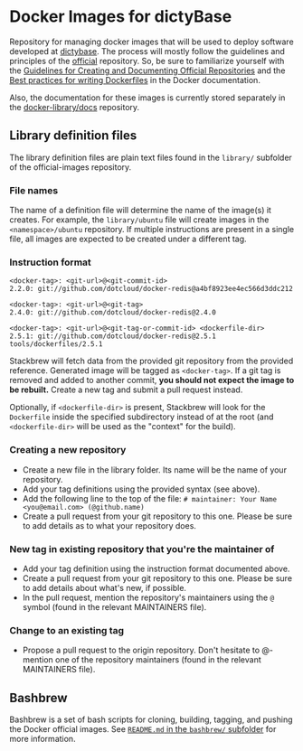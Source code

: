 # Docker Images for dictyBase

<!--[![Build Status](https://travis-ci.org/docker-library/official-images.svg?branch=master)](https://travis-ci.org/docker-library/official-images)-->
Repository for managing docker images that will be used to deploy software
developed at [dictybase](https://github.com/dictyBase). The process will mostly
follow the guidelines and principles of the
[official](https://github.com/docker-library/official-images) repository.
So, be sure to familiarize yourself with the [Guidelines for Creating and
Documenting Official
Repositories](https://docs.docker.com/docker-hub/official_repos/) and the [Best
practices for writing
Dockerfiles](https://docs.docker.com/articles/dockerfile_best-practices/) in the
Docker documentation.

Also, the documentation for these images is currently stored separately in the
[docker-library/docs](https://github.com/docker-library/docs) repository.

## Library definition files

The library definition files are plain text files found in the `library/`
subfolder of the official-images repository.

### File names

The name of a definition file will determine the name of the image(s) it
creates. For example, the `library/ubuntu` file will create images in the
`<namespace>/ubuntu` repository. If multiple instructions are present in
a single file, all images are expected to be created under a different tag.

### Instruction format

```
<docker-tag>: <git-url>@<git-commit-id>
2.2.0: git://github.com/dotcloud/docker-redis@a4bf8923ee4ec566d3ddc212

<docker-tag>: <git-url>@<git-tag>
2.4.0: git://github.com/dotcloud/docker-redis@2.4.0

<docker-tag>: <git-url>@<git-tag-or-commit-id> <dockerfile-dir>
2.5.1: git://github.com/dotcloud/docker-redis@2.5.1 tools/dockerfiles/2.5.1
```

Stackbrew will fetch data from the provided git repository from the
provided reference. Generated image will be tagged as `<docker-tag>`.
If a git tag is removed and added to another commit, **you should not
expect the image to be rebuilt.** Create a new tag and submit a pull
request instead.

Optionally, if `<dockerfile-dir>` is present, Stackbrew will look for the
`Dockerfile` inside the specified subdirectory instead of at the root
(and `<dockerfile-dir>` will be used as the "context" for the build).

### Creating a new repository

* Create a new file in the library folder. Its name will be the name of your repository.
* Add your tag definitions using the provided syntax (see above).
* Add the following line to the top of the file:
`# maintainer: Your Name <you@email.com> (@github.name)`
* Create a pull request from your git repository to this one. Please be sure to add details as to what your repository does.

### New tag in existing repository that you're the maintainer of

* Add your tag definition using the instruction format documented above.
* Create a pull request from your git repository to this one. Please be sure to add details about what's new, if possible.
* In the pull request, mention the repository's maintainers using the `@` symbol (found in the relevant MAINTAINERS file).

### Change to an existing tag

* Propose a pull request to the origin repository. Don't hesitate to @-mention one of the repository maintainers (found in the relevant MAINTAINERS file).

## Bashbrew

Bashbrew is a set of bash scripts for cloning, building, tagging, and pushing
the Docker official images. See [`README.md` in the `bashbrew/`
subfolder](bashbrew/README.md) for more information.
